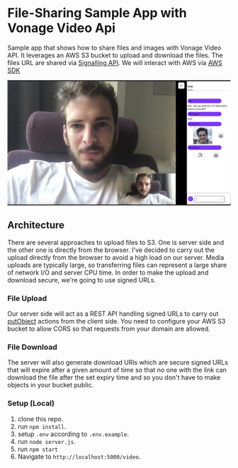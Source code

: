 # File-Sharing Sample App with Vonage Video Api

Sample app that shows how to share files and images with Vonage Video API. It leverages an AWS S3 bucket to upload and download the files. The files URL are shared via [Signalling API](https://tokbox.com/developer/guides/signaling/js/). We will interact with AWS via [AWS SDK](https://www.npmjs.com/package/aws-sdk)

![Main](https://github.com/nexmo-se/file-sharing-video-api/blob/main/images/sample_file_sharing.png?raw=true)

## Architecture

There are several approaches to upload files to S3. One is server side and the other one is directly from the browser. I've decided to carry out the upload directly from the browser to avoid a high load on our server. Media uploads are typically large, so transferring files can represent a large share of network I/O and server CPU time. In order to make the upload and download secure, we're going to use signed URLs.

### File Upload

Our server side will act as a REST API handling signed URLs to carry out [putObject](https://docs.aws.amazon.com/AmazonS3/latest/API/API_PutObject.html) actions from the client side. You need to configure your AWS S3 bucket to allow CORS so that requests from your domain are allowed.

### File Download

The server will also generate download URls which are secure signed URLs that will expire after a given amount of time so that no one with the link can download the file after the set expiry time and so you don't have to make objects in your bucket public.

### Setup (Local)

1. clone this repo.
2. run `npm install`.
3. setup `.env` according to `.env.example`.
4. run `node server.js`.
5. run `npm start`
6. Navigate to `http://localhost:5000/video`.
